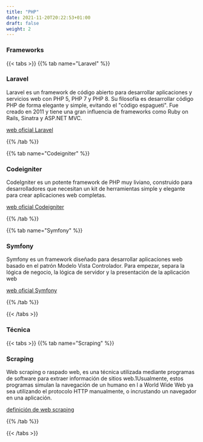 ```yaml
---
title: "PHP"
date: 2021-11-20T20:22:53+01:00
draft: false
weight: 2
---
```


### Frameworks 

{{< tabs >}}
{{% tab name="Laravel" %}}
### Laravel
Laravel es un framework de código abierto para desarrollar aplicaciones y servicios web con PHP 5, PHP 7 y PHP 8. Su filosofía es desarrollar código PHP de forma elegante y simple, evitando el "código espagueti". Fue creado en 2011 y tiene una gran influencia de frameworks como Ruby on Rails, Sinatra y ASP.NET MVC.


[web oficial Laravel](https://laravel.com/)

{{% /tab %}}

{{% tab name="Codeigniter" %}}
### Codeigniter
CodeIgniter es un potente framework de PHP muy liviano,  construido para desarrolladores que necesitan un kit de herramientas simple y elegante para crear aplicaciones web completas.

[web oficial Codeigniter](https://codeigniter.com/)

{{% /tab %}}

{{% tab name="Symfony" %}}
### Symfony
Symfony es un framework diseñado para desarrollar aplicaciones web basado en el patrón Modelo Vista Controlador. Para empezar, separa la lógica de negocio, la lógica de servidor y la presentación de la aplicación web

[web oficial Symfony](https://symfony.es/)

{{% /tab %}}


{{< /tabs >}}

### Técnica

{{< tabs >}}
{{% tab name="Scraping" %}}
### Scraping
Web scraping o raspado web, es una técnica utilizada mediante programas de software para extraer información de sitios web.1​ Usualmente, estos programas simulan la navegación de un humano en l
a World Wide Web ya sea utilizando el protocolo HTTP manualmente, o incrustando un navegador en una aplicación.

[definición de web scraping](https://es.wikipedia.org/wiki/Web_scraping)

{{% /tab %}}


{{< /tabs >}}
